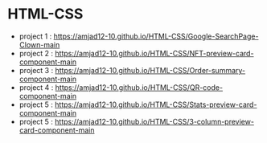 # HTML-CSS
- project 1 : https://amjad12-10.github.io/HTML-CSS/Google-SearchPage-Clown-main
- project 2 : https://amjad12-10.github.io/HTML-CSS/NFT-preview-card-component-main
- project 3 : https://amjad12-10.github.io/HTML-CSS/Order-summary-component-main
- project 4 : https://amjad12-10.github.io/HTML-CSS/QR-code-component-main
- project 5 : https://amjad12-10.github.io/HTML-CSS/Stats-preview-card-component-main 
- project 5 : https://amjad12-10.github.io/HTML-CSS/3-column-preview-card-component-main


